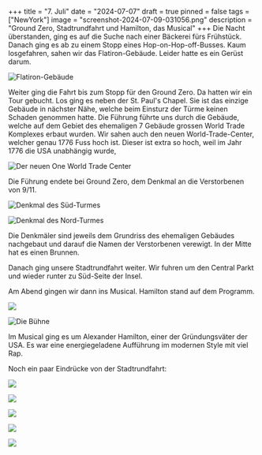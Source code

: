 +++
title = "7. Juli"
date = "2024-07-07"
draft = true
pinned = false
tags = ["NewYork"]
image = "screenshot-2024-07-09-031056.png"
description = "Ground Zero, Stadtrundfahrt und Hamilton, das Musical"
+++
Die Nacht überstanden, ging es auf die Suche nach einer Bäckerei fürs Frühstück. Danach ging es ab zu einem Stopp eines Hop-on-Hop-off-Busses. Kaum losgefahren, sahen wir das Flatiron-Gebäude. Leider hatte es ein Gerüst darum. 

![Flatiron-Gebäude](screenshot-2024-07-08-050758.png)

Weiter ging die Fahrt bis zum Stopp für den Ground Zero. Da hatten wir ein Tour gebucht. Los ging es neben der St. Paul's Chapel. Sie ist das einzige Gebäude in nächster Nähe, welche beim Einsturz der Türme keinen Schaden genommen hatte. Die Führung führte uns durch die Gebäude, welche auf dem Gebiet des ehemaligen 7 Gebäude grossen World Trade Komplexes erbaut wurden. Wir sahen auch den neuen World-Trade-Center, welcher genau 1776 Fuss hoch ist. Dieser ist extra so hoch, weil im Jahr 1776 die USA unabhängig wurde,

![Der neuen One World Trade Center](screenshot-2024-07-09-025500.png)

Die Führung endete bei Ground Zero, dem Denkmal an die Verstorbenen von 9/11. 

![Denkmal des Süd-Turmes](screenshot-2024-07-09-025808.png)

![Denkmal des Nord-Turmes](screenshot-2024-07-09-025817.png)

Die Denkmäler sind jeweils dem Grundriss des ehemaligen Gebäudes nachgebaut und darauf die Namen der Verstorbenen verewigt. In der Mitte hat es einen Brunnen. 

Danach ging unsere Stadtrundfahrt weiter. Wir fuhren um den Central Parkt und wieder runter zu Süd-Seite der Insel.

Am Abend gingen wir dann ins Musical. Hamilton stand auf dem Programm. 

![](screenshot-2024-07-09-031546.png)

![Die Bühne ](screenshot-2024-07-08-045816-1-1-.png)

Im Musical ging es um Alexander Hamilton, einer der Gründungsväter der USA. Es war eine energiegeladene Aufführung im modernen Style mit viel Rap.

Noch ein paar Eindrücke von der Stadtrundfahrt: 

![](screenshot-2024-07-09-031632.png)

![](screenshot-2024-07-09-031713.png)

![](screenshot-2024-07-09-031700.png)

![](screenshot-2024-07-09-031645.png)

![](screenshot-2024-07-09-031723.png)